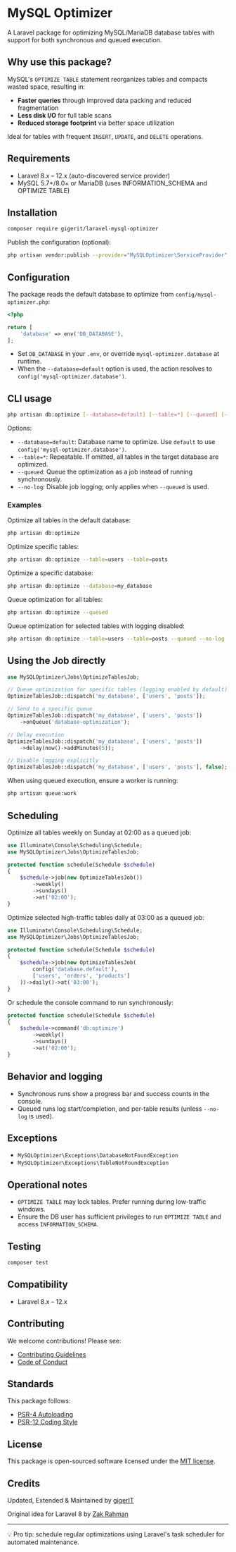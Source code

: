 # MySQL Optimizer

A Laravel package for optimizing MySQL/MariaDB database tables with support for both synchronous and queued execution.

## Why use this package?

MySQL's `OPTIMIZE TABLE` statement reorganizes tables and compacts wasted space, resulting in:

- **Faster queries** through improved data packing and reduced fragmentation
- **Less disk I/O** for full table scans
- **Reduced storage footprint** via better space utilization

Ideal for tables with frequent `INSERT`, `UPDATE`, and `DELETE` operations.

## Requirements

- Laravel 8.x – 12.x (auto-discovered service provider)
- MySQL 5.7+/8.0+ or MariaDB (uses INFORMATION_SCHEMA and OPTIMIZE TABLE)

## Installation

```bash
composer require gigerit/laravel-mysql-optimizer
```

Publish the configuration (optional):

```bash
php artisan vendor:publish --provider="MySQLOptimizer\ServiceProvider"
```

## Configuration

The package reads the default database to optimize from `config/mysql-optimizer.php`:

```php
<?php

return [
    'database' => env('DB_DATABASE'),
];
```

- Set `DB_DATABASE` in your `.env`, or override `mysql-optimizer.database` at runtime.
- When the `--database=default` option is used, the action resolves to `config('mysql-optimizer.database')`.

## CLI usage

```bash
php artisan db:optimize [--database=default] [--table=*] [--queued] [--no-log]
```

Options:

- `--database=default`: Database name to optimize. Use `default` to use `config('mysql-optimizer.database')`.
- `--table=*`: Repeatable. If omitted, all tables in the target database are optimized.
- `--queued`: Queue the optimization as a job instead of running synchronously.
- `--no-log`: Disable job logging; only applies when `--queued` is used.

### Examples

Optimize all tables in the default database:

```bash
php artisan db:optimize
```

Optimize specific tables:

```bash
php artisan db:optimize --table=users --table=posts
```

Optimize a specific database:

```bash
php artisan db:optimize --database=my_database
```

Queue optimization for all tables:

```bash
php artisan db:optimize --queued
```

Queue optimization for selected tables with logging disabled:

```bash
php artisan db:optimize --table=users --table=posts --queued --no-log
```

## Using the Job directly

```php
use MySQLOptimizer\Jobs\OptimizeTablesJob;

// Queue optimization for specific tables (logging enabled by default)
OptimizeTablesJob::dispatch('my_database', ['users', 'posts']);

// Send to a specific queue
OptimizeTablesJob::dispatch('my_database', ['users', 'posts'])
    ->onQueue('database-optimization');

// Delay execution
OptimizeTablesJob::dispatch('my_database', ['users', 'posts'])
    ->delay(now()->addMinutes(5));

// Disable logging explicitly
OptimizeTablesJob::dispatch('my_database', ['users', 'posts'], false);
```

When using queued execution, ensure a worker is running:

```bash
php artisan queue:work
```

## Scheduling

Optimize all tables weekly on Sunday at 02:00 as a queued job:

```php
use Illuminate\Console\Scheduling\Schedule;
use MySQLOptimizer\Jobs\OptimizeTablesJob;

protected function schedule(Schedule $schedule)
{
    $schedule->job(new OptimizeTablesJob())
        ->weekly()
        ->sundays()
        ->at('02:00');
}
```

Optimize selected high-traffic tables daily at 03:00 as a queued job:

```php
use Illuminate\Console\Scheduling\Schedule;
use MySQLOptimizer\Jobs\OptimizeTablesJob;

protected function schedule(Schedule $schedule)
{
    $schedule->job(new OptimizeTablesJob(
        config('database.default'),
        ['users', 'orders', 'products']
    ))->daily()->at('03:00');
}
```

Or schedule the console command to run synchronously:

```php
protected function schedule(Schedule $schedule)
{
    $schedule->command('db:optimize')
        ->weekly()
        ->sundays()
        ->at('02:00');
}
```

## Behavior and logging

- Synchronous runs show a progress bar and success counts in the console.
- Queued runs log start/completion, and per-table results (unless `--no-log` is used).

## Exceptions

- `MySQLOptimizer\Exceptions\DatabaseNotFoundException`
- `MySQLOptimizer\Exceptions\TableNotFoundException`

## Operational notes

- `OPTIMIZE TABLE` may lock tables. Prefer running during low-traffic windows.
- Ensure the DB user has sufficient privileges to run `OPTIMIZE TABLE` and access `INFORMATION_SCHEMA`.

## Testing

```bash
composer test
```

## Compatibility

- Laravel 8.x – 12.x

## Contributing

We welcome contributions! Please see:

- [Contributing Guidelines](CONTRIBUTING.md)
- [Code of Conduct](CODE_OF_CONDUCT.md)

## Standards

This package follows:

- [PSR-4 Autoloading](https://www.php-fig.org/psr/psr-4/)
- [PSR-12 Coding Style](https://www.php-fig.org/psr/psr-12/)

## License

This package is open-sourced software licensed under the [MIT license](LICENSE).

## Credits

Updated, Extended & Maintained by [gigerIT](https://github.com/gigerIT)

Original idea for Laravel 8 by [Zak Rahman](https://github.com/zakriyarahman)

---

💡 Pro tip: schedule regular optimizations using Laravel's task scheduler for automated maintenance.
